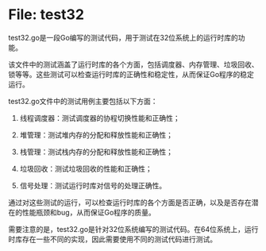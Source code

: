 # File: test32

test32.go是一段Go编写的测试代码，用于测试在32位系统上的运行时库的功能。

该文件中的测试涵盖了运行时库的各个方面，包括调度器、内存管理、垃圾回收、锁等等。这些测试可以检查运行时库的正确性和稳定性，从而保证Go程序的稳定运行。

test32.go文件中的测试用例主要包括以下方面：

1. 线程调度器：测试调度器的协程切换性能和正确性；

2. 堆管理：测试堆内存的分配和释放性能和正确性；

3. 栈管理：测试栈内存的分配和释放性能和正确性；

4. 垃圾回收：测试垃圾回收的性能和正确性；

5. 信号处理：测试运行时库对信号的处理正确性。

通过对这些测试的运行，可以检查运行时库的各个方面是否正确，以及是否存在潜在的性能瓶颈和bug，从而保证Go程序的质量。

需要注意的是，test32.go是针对32位系统编写的测试代码。在64位系统上，运行时库存在一些不同的实现，因此需要使用不同的测试代码进行测试。

